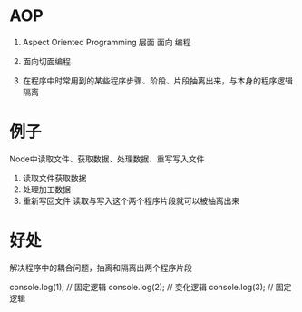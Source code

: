 # AOP
  1. Aspect Oriented Programming
      层面     面向     编程

  2. 面向切面编程

  3. 在程序中时常用到的某些程序步骤、阶段、片段抽离出来，与本身的程序逻辑隔离

# 例子
  Node中读取文件、获取数据、处理数据、重写写入文件
  1. 读取文件获取数据
  2. 处理加工数据
  3. 重新写回文件
  读取与写入这个两个程序片段就可以被抽离出来

# 好处
  解决程序中的耦合问题，抽离和隔离出两个程序片段

console.log(1); // 固定逻辑
console.log(2); // 变化逻辑
console.log(3); // 固定逻辑
